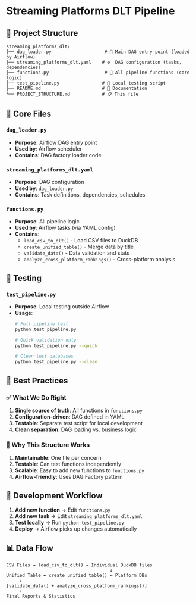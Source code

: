 # Streaming Platforms DLT Pipeline

## 📁 Project Structure

```
streaming_platforms_dlt/
├── dag_loader.py                    # 🚀 Main DAG entry point (loaded by Airflow)
├── streaming_platforms_dlt.yaml    # ⚙️  DAG configuration (tasks, dependencies)
├── functions.py                     # 🔧 All pipeline functions (core logic)
├── test_pipeline.py                # 🧪 Local testing script
├── README.md                       # 📖 Documentation
└── PROJECT_STRUCTURE.md            # 📋 This file
```

## 🔧 Core Files

### **`dag_loader.py`**
- **Purpose**: Airflow DAG entry point
- **Used by**: Airflow scheduler
- **Contains**: DAG factory loader code

### **`streaming_platforms_dlt.yaml`**
- **Purpose**: DAG configuration
- **Used by**: `dag_loader.py`
- **Contains**: Task definitions, dependencies, schedules

### **`functions.py`**
- **Purpose**: All pipeline logic
- **Used by**: Airflow tasks (via YAML config)
- **Contains**:
  - `load_csv_to_dlt()` - Load CSV files to DuckDB
  - `create_unified_table()` - Merge data by title
  - `validate_data()` - Data validation and stats
  - `analyze_cross_platform_rankings()` - Cross-platform analysis

## 🧪 Testing

### **`test_pipeline.py`**
- **Purpose**: Local testing outside Airflow
- **Usage**:
  ```bash
  # Full pipeline test
  python test_pipeline.py

  # Quick validation only
  python test_pipeline.py --quick

  # Clean test databases
  python test_pipeline.py --clean
  ```

## 🎯 Best Practices

### ✅ **What We Do Right**
1. **Single source of truth**: All functions in `functions.py`
2. **Configuration-driven**: DAG defined in YAML
3. **Testable**: Separate test script for local development
4. **Clean separation**: DAG loading vs. business logic

### 🚀 **Why This Structure Works**
1. **Maintainable**: One file per concern
2. **Testable**: Can test functions independently
3. **Scalable**: Easy to add new functions to `functions.py`
4. **Airflow-friendly**: Uses DAG Factory pattern

## 🔄 Development Workflow

1. **Add new function** → Edit `functions.py`
2. **Add new task** → Edit `streaming_platforms_dlt.yaml`
3. **Test locally** → Run `python test_pipeline.py`
4. **Deploy** → Airflow picks up changes automatically

## 📊 Data Flow

```
CSV Files → load_csv_to_dlt() → Individual DuckDB files
                                       ↓
Unified Table ← create_unified_table() ← Platform DBs
     ↓
[validate_data() + analyze_cross_platform_rankings()]
     ↓
Final Reports & Statistics
```
